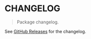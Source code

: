 # CHANGELOG

> Package changelog.

See [GitHub Releases](https://github.com/stdlib-js/assert-is-native-function/releases) for the changelog.